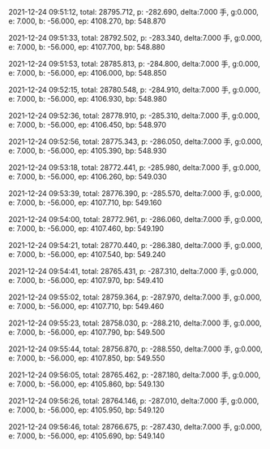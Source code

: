2021-12-24 09:51:12, total: 28795.712, p: -282.690, delta:7.000 手, g:0.000, e: 7.000, b: -56.000, ep: 4108.270, bp: 548.870

2021-12-24 09:51:33, total: 28792.502, p: -283.340, delta:7.000 手, g:0.000, e: 7.000, b: -56.000, ep: 4107.700, bp: 548.880

2021-12-24 09:51:53, total: 28785.813, p: -284.800, delta:7.000 手, g:0.000, e: 7.000, b: -56.000, ep: 4106.000, bp: 548.850

2021-12-24 09:52:15, total: 28780.548, p: -284.910, delta:7.000 手, g:0.000, e: 7.000, b: -56.000, ep: 4106.930, bp: 548.980

2021-12-24 09:52:36, total: 28778.910, p: -285.310, delta:7.000 手, g:0.000, e: 7.000, b: -56.000, ep: 4106.450, bp: 548.970

2021-12-24 09:52:56, total: 28775.343, p: -286.050, delta:7.000 手, g:0.000, e: 7.000, b: -56.000, ep: 4105.390, bp: 548.930

2021-12-24 09:53:18, total: 28772.441, p: -285.980, delta:7.000 手, g:0.000, e: 7.000, b: -56.000, ep: 4106.260, bp: 549.030

2021-12-24 09:53:39, total: 28776.390, p: -285.570, delta:7.000 手, g:0.000, e: 7.000, b: -56.000, ep: 4107.710, bp: 549.160

2021-12-24 09:54:00, total: 28772.961, p: -286.060, delta:7.000 手, g:0.000, e: 7.000, b: -56.000, ep: 4107.460, bp: 549.190

2021-12-24 09:54:21, total: 28770.440, p: -286.380, delta:7.000 手, g:0.000, e: 7.000, b: -56.000, ep: 4107.540, bp: 549.240

2021-12-24 09:54:41, total: 28765.431, p: -287.310, delta:7.000 手, g:0.000, e: 7.000, b: -56.000, ep: 4107.970, bp: 549.410

2021-12-24 09:55:02, total: 28759.364, p: -287.970, delta:7.000 手, g:0.000, e: 7.000, b: -56.000, ep: 4107.710, bp: 549.460

2021-12-24 09:55:23, total: 28758.030, p: -288.210, delta:7.000 手, g:0.000, e: 7.000, b: -56.000, ep: 4107.790, bp: 549.500

2021-12-24 09:55:44, total: 28756.870, p: -288.550, delta:7.000 手, g:0.000, e: 7.000, b: -56.000, ep: 4107.850, bp: 549.550

2021-12-24 09:56:05, total: 28765.462, p: -287.180, delta:7.000 手, g:0.000, e: 7.000, b: -56.000, ep: 4105.860, bp: 549.130

2021-12-24 09:56:26, total: 28764.146, p: -287.010, delta:7.000 手, g:0.000, e: 7.000, b: -56.000, ep: 4105.950, bp: 549.120

2021-12-24 09:56:46, total: 28766.675, p: -287.430, delta:7.000 手, g:0.000, e: 7.000, b: -56.000, ep: 4105.690, bp: 549.140